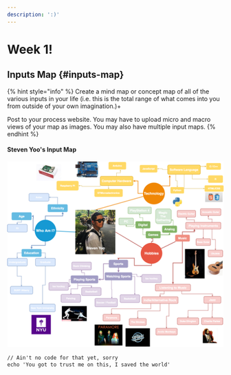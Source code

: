 ```yaml
---
description: ':)'
---
```


# Week 1!

## Inputs Map {#inputs-map}

{% hint style="info" %}
Create a mind map or concept map of all of the various inputs in your life \(i.e. this is the total range of what comes into you from outside of your own imagination.\)+

Post to your process website. You may have to upload micro and macro views of your map as images. You may also have multiple input maps.
{% endhint %}


#### Steven Yoo's Input Map

![test](final_mind_maps.png)

```
// Ain't no code for that yet, sorry
echo 'You got to trust me on this, I saved the world'
```




